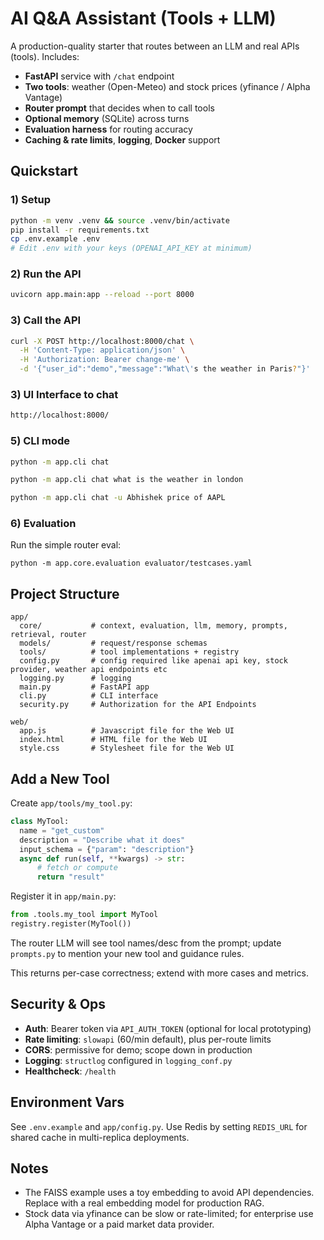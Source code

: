 # AI Q&A Assistant (Tools + LLM)

A production-quality starter that routes between an LLM and real APIs (tools). Includes:

- **FastAPI** service with `/chat` endpoint
- **Two tools**: weather (Open-Meteo) and stock prices (yfinance / Alpha Vantage)
- **Router prompt** that decides when to call tools
- **Optional memory** (SQLite) across turns
- **Evaluation harness** for routing accuracy
- **Caching & rate limits**, **logging**, **Docker** support

## Quickstart

### 1) Setup
```bash
python -m venv .venv && source .venv/bin/activate
pip install -r requirements.txt
cp .env.example .env
# Edit .env with your keys (OPENAI_API_KEY at minimum)
```

### 2) Run the API
```bash
uvicorn app.main:app --reload --port 8000
```

### 3) Call the API
```bash
curl -X POST http://localhost:8000/chat \
  -H 'Content-Type: application/json' \
  -H 'Authorization: Bearer change-me' \
  -d '{"user_id":"demo","message":"What\'s the weather in Paris?"}'
```

### 3) UI Interface to chat
```bash
http://localhost:8000/
```

### 5) CLI mode
```bash
python -m app.cli chat
```
```bash
python -m app.cli chat what is the weather in london
```
```bash
python -m app.cli chat -u Abhishek price of AAPL
```

### 6) Evaluation
Run the simple router eval:
```
python -m app.core.evaluation evaluator/testcases.yaml
```

## Project Structure
```
app/
  core/           # context, evaluation, llm, memory, prompts, retrieval, router 
  models/         # request/response schemas
  tools/          # tool implementations + registry
  config.py       # config required like apenai api key, stock provider, weather api endpoints etc
  logging.py      # logging
  main.py         # FastAPI app
  cli.py          # CLI interface
  security.py     # Authorization for the API Endpoints

web/
  app.js          # Javascript file for the Web UI
  index.html      # HTML file for the Web UI
  style.css       # Stylesheet file for the Web UI
```

## Add a New Tool
Create `app/tools/my_tool.py`:
```python
class MyTool:
  name = "get_custom"
  description = "Describe what it does"
  input_schema = {"param": "description"}
  async def run(self, **kwargs) -> str:
      # fetch or compute
      return "result"
```
Register it in `app/main.py`:
```python
from .tools.my_tool import MyTool
registry.register(MyTool())
```
The router LLM will see tool names/desc from the prompt; update `prompts.py` to mention your new tool and guidance rules.

This returns per-case correctness; extend with more cases and metrics.

## Security & Ops
- **Auth**: Bearer token via `API_AUTH_TOKEN` (optional for local prototyping)
- **Rate limiting**: `slowapi` (60/min default), plus per-route limits
- **CORS**: permissive for demo; scope down in production
- **Logging**: `structlog` configured in `logging_conf.py`
- **Healthcheck**: `/health`

## Environment Vars
See `.env.example` and `app/config.py`. Use Redis by setting `REDIS_URL` for shared cache in multi-replica deployments.

## Notes
- The FAISS example uses a toy embedding to avoid API dependencies. Replace with a real embedding model for production RAG.
- Stock data via yfinance can be slow or rate-limited; for enterprise use Alpha Vantage or a paid market data provider.

